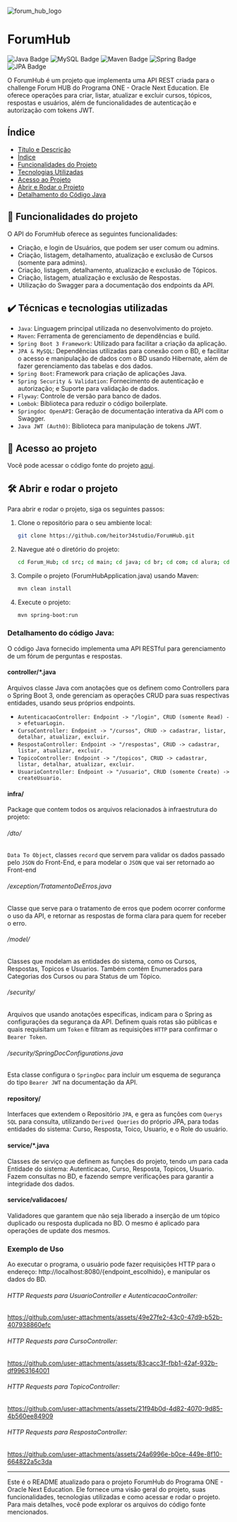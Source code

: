 
![forum_hub_logo](https://github.com/user-attachments/assets/33187b57-3667-49e7-8102-a36f90f81243)

# ForumHub
![Java Badge](https://img.shields.io/badge/Java-ED8B00?style=for-the-badge&logo=Java&logoColor=white) ![MySQL Badge](https://img.shields.io/badge/MySQL-232F3E?style=for-the-badge&logo=MySQL&logoColor=white) ![Maven Badge](https://img.shields.io/badge/Maven-f24d38?style=for-the-badge&logo=Maven&logoColor=white) ![Spring Badge](https://img.shields.io/badge/Spring_Boot_3-59d141?style=for-the-badge&logo=Spring&logoColor=black) ![JPA Badge](https://img.shields.io/badge/JPA-9cd1d6?style=for-the-badge&logo=JPA&logoColor=black)

O ForumHub é um projeto que implementa uma API REST criada para o challenge Forum HUB do Programa ONE - Oracle Next Education. Ele oferece operações para criar, listar, atualizar e excluir cursos, tópicos, respostas e usuários, além de funcionalidades de autenticação e autorização com tokens JWT.

## Índice 

* [Título e Descrição](#pesquisa-fipe)
* [Índice](#índice)
* [Funcionalidades do Projeto](#-funcionalidades-do-projeto)
* [Tecnologias Utilizadas](#%EF%B8%8F-técnicas-e-tecnologias-utilizadas)
* [Acesso ao Projeto](#-acesso-ao-projeto)
* [Abrir e Rodar o Projeto](#%EF%B8%8F-abrir-e-rodar-o-projeto)
* [Detalhamento do Código Java](#-detalhamento-do-código-java)

## 🔨 Funcionalidades do projeto

O API do ForumHub oferece as seguintes funcionalidades:

- Criação, e login de Usuários, que podem ser user comum ou admins.
- Criação, listagem, detalhamento, atualização e exclusão de Cursos (somente para admins).
- Criação, listagem, detalhamento, atualização e exclusão de Tópicos.
- Criação, listagem, atualização e exclusão de Respostas.
- Utilização do Swagger para a documentação dos endpoints da API.

## ✔️ Técnicas e tecnologias utilizadas

- `Java`: Linguagem principal utilizada no desenvolvimento do projeto.
- `Maven`: Ferramenta de gerenciamento de dependências e build.
- `Spring Boot 3 Framework`: Utilizado para facilitar a criação da aplicação.
- `JPA & MySQL`: Dependências utilizadas para conexão com o BD, e facilitar o acesso e manipulação de dados com o BD usando Hibernate, além de fazer gerenciamento das tabelas e dos dados.
- `Spring Boot`: Framework para criação de aplicações Java.
- `Spring Security & Validation`: Fornecimento de autenticação e autorização; e Suporte para validação de dados.
- `Flyway`: Controle de versão para banco de dados.
- `Lombok`: Biblioteca para reduzir o código boilerplate.
- `Springdoc OpenAPI`: Geração de documentação interativa da API com o Swagger.
- `Java JWT (Auth0)`: Biblioteca para manipulação de tokens JWT.

## 📁 Acesso ao projeto

Você pode acessar o código fonte do projeto [aqui](https://github.com/heitor34studio/Forum_Hub/tree/main/src/main/java/br/com/alura/ForumHub).

## 🛠️ Abrir e rodar o projeto

Para abrir e rodar o projeto, siga os seguintes passos:

1. Clone o repositório para o seu ambiente local:
    ```sh
    git clone https://github.com/heitor34studio/ForumHub.git
    ```

2. Navegue até o diretório do projeto:
    ```sh
    cd Forum_Hub; cd src; cd main; cd java; cd br; cd com; cd alura; cd ForumHub; 
    ```

3. Compile o projeto (ForumHubApplication.java) usando Maven:
    ```sh
    mvn clean install 
    ```

4. Execute o projeto:
    ```sh
    mvn spring-boot:run
    ```

### Detalhamento do código Java:

O código Java fornecido implementa uma API RESTful para gerenciamento de um fórum de perguntas e respostas.

#### controller/*.java
Arquivos classe Java com anotações que os definem como Controllers para o Spring Boot 3, onde gerenciam as operações CRUD para suas respectivas entidades, usando seus próprios endpoints.
- `AutenticacaoController: Endpoint -> "/login", CRUD (somente Read) -> efetuarLogin. `
- `CursoController: Endpoint -> "/cursos", CRUD -> cadastrar, listar, detalhar, atualizar, excluir. `
- `RespostaController: Endpoint -> "/respostas", CRUD -> cadastrar, listar, atualizar, excluir. `
- `TopicoController: Endpoint -> "/topicos", CRUD -> cadastrar, listar, detalhar, atualizar, excluir. `
- `UsuarioController: Endpoint -> "/usuario", CRUD (somente Create) -> createUsuario. `

#### infra/
Package que contem todos os arquivos relacionados à infraestrutura do projeto:
  ###### /dto/
  `Data To Object`, classes `record` que servem para validar os dados passado pelo `JSON` do Front-End, e para modelar o `JSON` que vai ser retornado ao Front-end
  ###### /exception/TratamentoDeErros.java
  Classe que serve para o tratamento de erros que podem ocorrer conforme o uso da API, e retornar as respostas de forma clara para quem for receber o erro.
  ###### /model/
  Classes que modelam as entidades do sistema, como os Cursos, Respostas, Topicos e Usuarios. Também contém Enumerados para Categorias dos Cursos ou para Status de um Tópico.
  ###### /security/
  Arquivos que usando anotações específicas, indicam para o Spring as configurações da segurança da API. Definem quais rotas são públicas e quais requisitam um `Token` e filtram as requisições `HTTP` para confirmar o `Bearer Token`.
  ###### /security/SpringDocConfigurations.java
  Esta classe configura o `SpringDoc` para incluir um esquema de segurança do tipo `Bearer JWT` na documentação da API.

#### repository/
Interfaces que extendem o Repositório `JPA`, e gera as funções com `Querys SQL` para consulta, utilizando `Derived Queries` do próprio JPA, para todas entidades do sistema: Curso, Resposta, Toico, Usuario, e o Role do usuário.

#### service/*.java
Classes de serviço que definem as funções do projeto, tendo um para cada Entidade do sistema: Autenticacao, Curso, Resposta, Topicos, Usuario. Fazem consultas no BD, e fazendo sempre verificações para garantir a integridade dos dados.

#### service/validacoes/
Validadores que garantem que não seja liberado a inserção de um tópico duplicado ou resposta duplicada no BD. O mesmo é aplicado para operações de  update dos mesmos.

### Exemplo de Uso
Ao executar o programa, o usuário pode fazer requisições HTTP para o endereço: http://localhost:8080/{endpoint_escolhido}, e manipular os dados do BD.

###### HTTP Requests para UsuarioController e AutenticacaoController:
https://github.com/user-attachments/assets/49e27fe2-43c0-47d9-b52b-407938860efc


###### HTTP Requests para CursoController:
https://github.com/user-attachments/assets/83cacc3f-fbb1-42af-932b-df9963164001


###### HTTP Requests para TopicoController:
https://github.com/user-attachments/assets/21f94b0d-4d82-4070-9d85-4b560ee84909


###### HTTP Requests para RespostaController:
https://github.com/user-attachments/assets/24a6996e-b0ce-449e-8f10-664822a5c3da


---

Este é o README atualizado para o projeto ForumHub do Programa ONE - Oracle Next Education. Ele fornece uma visão geral do projeto, suas funcionalidades, tecnologias utilizadas e como acessar e rodar o projeto. Para mais detalhes, você pode explorar os arquivos do código fonte mencionados.
